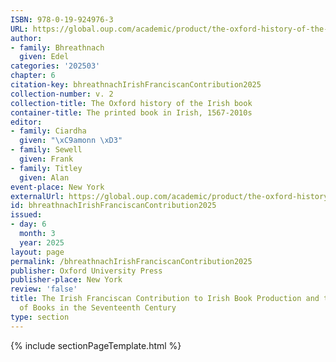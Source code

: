 ```yaml
---
ISBN: 978-0-19-924976-3
URL: https://global.oup.com/academic/product/the-oxford-history-of-the-irish-book-volume-ii-9780199249763?cc=ge&lang=3n#
author:
- family: Bhreathnach
  given: Edel
categories: '202503'
chapter: 6
citation-key: bhreathnachIrishFranciscanContribution2025
collection-number: v. 2
collection-title: The Oxford history of the Irish book
container-title: The printed book in Irish, 1567-2010s
editor:
- family: Ciardha
  given: "\xC9amonn \xD3"
- family: Sewell
  given: Frank
- family: Titley
  given: Alan
event-place: New York
externalUrl: https://global.oup.com/academic/product/the-oxford-history-of-the-irish-book-volume-ii-9780199249763?cc=ge&lang=3n#
id: bhreathnachIrishFranciscanContribution2025
issued:
- day: 6
  month: 3
  year: 2025
layout: page
permalink: /bhreathnachIrishFranciscanContribution2025
publisher: Oxford University Press
publisher-place: New York
review: 'false'
title: The Irish Franciscan Contribution to Irish Book Production and the Culture
  of Books in the Seventeenth Century
type: section
---
```

{% include sectionPageTemplate.html %}